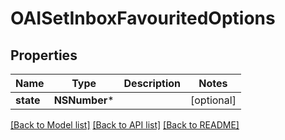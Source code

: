 # OAISetInboxFavouritedOptions

## Properties
Name | Type | Description | Notes
------------ | ------------- | ------------- | -------------
**state** | **NSNumber*** |  | [optional] 

[[Back to Model list]](../README.md#documentation-for-models) [[Back to API list]](../README.md#documentation-for-api-endpoints) [[Back to README]](../README.md)


